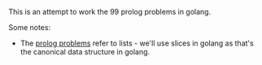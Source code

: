 This is an attempt to work the 99 prolog problems in golang.

Some notes:

* The [prolog problems](https://sites.google.com/site/prologsite/prolog-problems) refer to lists - we'll use slices in golang as that's the canonical data structure in golang.
